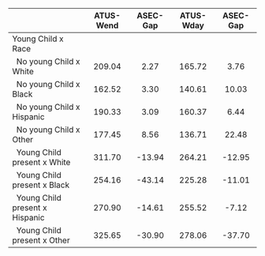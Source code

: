 
|                      |    ATUS-Wend |     ASEC-Gap |    ATUS-Wday |     ASEC-Gap |
| -------------------- | :----------: | :----------: | :----------: | :----------: |
| Young Child x Race   |              |              |              |              |
| &nbsp;&nbsp;No young Child x White |       209.04 |         2.27 |       165.72 |         3.76 |
| &nbsp;&nbsp;No young Child x Black |       162.52 |         3.30 |       140.61 |        10.03 |
| &nbsp;&nbsp;No young Child x Hispanic |       190.33 |         3.09 |       160.37 |         6.44 |
| &nbsp;&nbsp;No young Child x Other |       177.45 |         8.56 |       136.71 |        22.48 |
| &nbsp;&nbsp;Young Child present x White |       311.70 |       -13.94 |       264.21 |       -12.95 |
| &nbsp;&nbsp;Young Child present x Black |       254.16 |       -43.14 |       225.28 |       -11.01 |
| &nbsp;&nbsp;Young Child present x Hispanic |       270.90 |       -14.61 |       255.52 |        -7.12 |
| &nbsp;&nbsp;Young Child present x Other |       325.65 |       -30.90 |       278.06 |       -37.70 |

